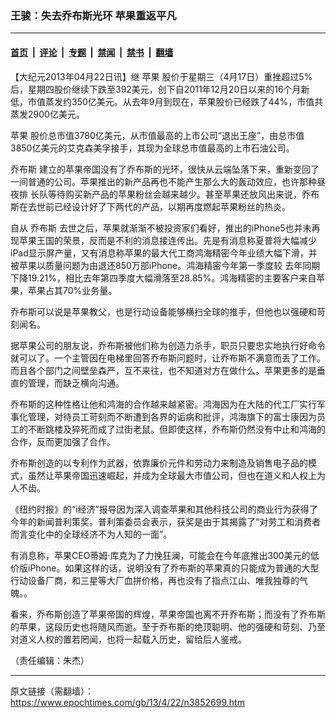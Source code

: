 ### 王骏：失去乔布斯光环 苹果重返平凡

---

#### [首页](../../../..?n3852699) &nbsp;|&nbsp; [评论](../../../../../epoch-comment?n3852699) &nbsp;|&nbsp; [专题](../../../../../epoch-special?n3852699) &nbsp;|&nbsp; [禁闻](../../../../../epoch-news?n3852699) &nbsp;|&nbsp; [禁书](../../../../../books?n3852699) &nbsp;|&nbsp; [翻墙](https://github.com/gfw-breaker/nogfw/blob/master/README.md?n3852699)


<div class="post_content" id="artbody" itemprop="articleBody">
 <!-- article content begin -->
 <p>
  【大纪元2013年04月22日讯】继
  <ok href="https://www.epochtimes.com/gb/tag/%E8%8B%B9%E6%9E%9C.html">
   苹果
  </ok>
  股价于星期三（4月17日）重挫超过5%后，星期四股价继续下跌至392美元，创下自2011年12月20日以来的16个月新低，市值蒸发约350亿美元。从去年9月到现在，苹果股价已经跌了44%，市值共蒸发2900亿美元。
 </p>
 <p>
  <ok href="https://www.epochtimes.com/gb/tag/%E8%8B%B9%E6%9E%9C.html">
   苹果
  </ok>
  股价总市值3780亿美元，从市值最高的上市公司“退出王座”，由总市值3850亿美元的艾克森美孚接手，其现为全球总市值最高的上市石油公司。
 </p>
 <p>
  <ok href="https://www.epochtimes.com/gb/tag/%E4%B9%94%E5%B8%83%E6%96%AF.html">
   乔布斯
  </ok>
  建立的苹果帝国没有了乔布斯的光环，很快从云端坠落下来，重新变回了一间普通的公司。苹果推出的新产品再也不能产生那么大的轰动效应，也许那种昼夜排 长队等待购买新产品的苹果粉丝会越来越少。甚至苹果还放风出来说，乔布斯在去世前已经设计好了下两代的产品，以期再度燃起苹果粉丝的热炎。
 </p>
 <p>
  自从
  <ok href="https://www.epochtimes.com/gb/tag/%E4%B9%94%E5%B8%83%E6%96%AF.html">
   乔布斯
  </ok>
  去世之后，苹果就渐渐不被投资家们看好，推出的iPhone5也并未再现苹果王国的荣景，反而是不利的消息接连传出。先是有消息称夏普将大幅减少 iPad显示屏产量，又有消息称苹果的最大代工商鸿海精密今年业绩大幅下滑，并被苹果以质量问题为由退还850万部iPhone。鸿海精密今年第一季度较 去年同期下降19.21%，相比去年第四季度大幅滑落至28.85%。鸿海精密的主要客户来自苹果，苹果占其70%业务量。
 </p>
 <p>
  乔布斯可以说是苹果教父，也是行动设备能够横扫全球的推手，但他也以强硬和苛刻闻名。
 </p>
 <p>
  据苹果公司的朋友说，乔布斯被他们称为创造力杀手，职员只要忠实地执行好命令就可以了。一个主管因在电梯里回答乔布斯问题时，让乔布斯不满意而丢了工作。而且各个部门之间壁垒森严，互不来往，也不知道对方在做什么。苹果更多的是垂直的管理，而缺乏横向沟通。
 </p>
 <p>
  乔布斯的这种性格让他和鸿海的合作越来越紧密。鸿海因为在大陆的代工厂实行军事化管理，对待员工苛刻而不断遭到各界的诟病和批评，鸿海旗下的富士康因为员工的不断跳楼及猝死而成了过街老鼠。但即使这样，乔布斯仍然没有中止和鸿海的合作，反而更加强了合作。
 </p>
 <p>
  乔布斯创造的以专利作为武器，依靠廉价元件和劳动力来制造及销售电子品的模式，虽然让苹果帝国迅速崛起，并成为全球最大市值公司，但也在道义和人权上为人不齿。
 </p>
 <p>
  《纽约时报》的“i经济”报导因为深入调查苹果和其他科技公司的商业行为获得了今年的新闻普利策奖。普利策委员会表示，获奖是由于其揭露了“对劳工和消费者而言变化中的全球经济不为人知的一面”。
 </p>
 <p>
  有消息称，苹果CEO蒂姆·库克为了力挽狂澜，可能会在今年底推出300美元的低价版iPhone。如果这样的话，说明没有了乔布斯的苹果真的只能成为普通的大型行动设备厂商，和三星等大厂血拼价格，再也没有了指点江山、唯我独尊的气魄。。
 </p>
 <p>
  看来，乔布斯创造了苹果帝国的辉煌，苹果帝国也离不开乔布斯；而没有了乔布斯的苹果，这段历史也将随风而逝。至于乔布斯的绝顶聪明、他的强硬和苛刻、乃至对道义人权的置若罔闻，也将一起载入历史，留给后人鉴戒。
 </p>
 <p>
  （责任编辑：朱杰）
 </p>
 <!-- article content end -->
 <div id="below_article_ad">
 </div>
</div>


---

原文链接（需翻墙）：https://www.epochtimes.com/gb/13/4/22/n3852699.htm